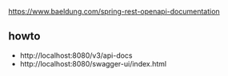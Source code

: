 https://www.baeldung.com/spring-rest-openapi-documentation

## howto
- http://localhost:8080/v3/api-docs
- http://localhost:8080/swagger-ui/index.html 
